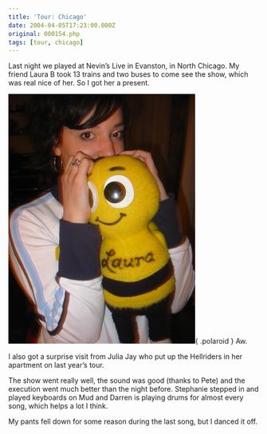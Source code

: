 ```yaml
---
title: 'Tour: Chicago'
date: 2004-04-05T17:23:00.000Z
original: 000154.php
tags: [tour, chicago]
---
```


Last night we played at Nevin’s Live in Evanston, in North Chicago. My friend Laura&nbsp;B took 13 trains and two buses to come see the show, which was real nice of her. So I got her a present.

![img](./laurabee.jpg){ .polaroid }
Aw.

I also got a surprise visit from Julia Jay who put up the Hellriders in her apartment on last year’s tour.

The show went really well, the sound was good (thanks to Pete) and the execution went much better than the night before. Stephanie stepped in and played keyboards on Mud and Darren is playing drums for almost every song, which helps a lot I think.

My pants fell down for some reason during the last song, but I danced it off.
